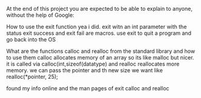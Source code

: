 At the end of this project you are expected to be able to explain to anyone, without the help of Google:

How to use the exit function
yea i did. exit witn an int parameter with the status
 exit success and exit fail are macros. use exit to quit a program and go back into the OS

What are the functions calloc and realloc from the standard library and how to use them
calloc allocates memory of an array so its like malloc but nicer. it is called via calloc(int,sizeof(datatype) and realloc reallocates more memory. we can pass the pointer and th new size we want like realloc(*pointer, 25);

found my info online and the man pages of exit calloc and realloc
